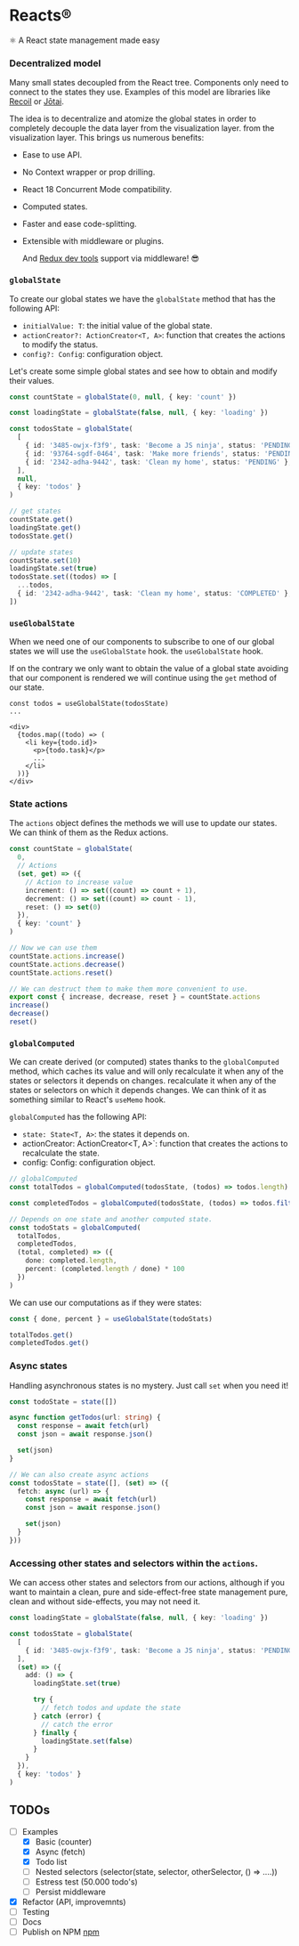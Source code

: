 # Reacts®

⚛️ A React state management made easy

### Decentralized model

Many small states decoupled from the React tree. Components only need to connect to the states they use.
Examples of this model are libraries like [Recoil](https://recoiljs.org/) or [Jōtai](https://github.com/pmndrs/jotai/).

The idea is to decentralize and atomize the global states in order to completely decouple the data layer from the visualization layer.
from the visualization layer. This brings us numerous benefits:

- Ease to use API.
- No Context wrapper or prop drilling.
- React 18 Concurrent Mode compatibility.
- Computed states.
- Faster and ease code-splitting.
- Extensible with middleware or plugins.

  And [Redux dev tools](https://github.com/reduxjs/redux-devtools) support via middleware! 😎

### `globalState`

To create our global states we have the `globalState` method that has the following API:

- `initialValue: T`: the initial value of the global state.
- `actionCreator?: ActionCreator<T, A>`: function that creates the actions to modify the status.
- `config?: Config`: configuration object.

Let's create some simple global states and see how to obtain and modify their values.

```ts
const countState = globalState(0, null, { key: 'count' })

const loadingState = globalState(false, null, { key: 'loading' })

const todosState = globalState(
  [
    { id: '3485-owjx-f3f9', task: 'Become a JS ninja', status: 'PENDING' },
    { id: '93764-sgdf-0464', task: 'Make more friends', status: 'PENDING' },
    { id: '2342-adha-9442', task: 'Clean my home', status: 'PENDING' },
  ],
  null,
  { key: 'todos' }
)

// get states
countState.get()
loadingState.get()
todosState.get()

// update states
countState.set(10)
loadingState.set(true)
todosState.set((todos) => [
  ...todos,
  { id: '2342-adha-9442', task: 'Clean my home', status: 'COMPLETED' },
])
```


### `useGlobalState`

When we need one of our components to subscribe to one of our global states we will use the `useGlobalState` hook.
the `useGlobalState` hook.

If on the contrary we only want to obtain the value of a global state avoiding that our component is rendered
we will continue using the `get` method of our state.

```tsx
const todos = useGlobalState(todosState)
...

<div>
  {todos.map((todo) => (
    <li key={todo.id}>
      <p>{todo.task}</p>
      ...
    </li>
  ))}
</div>
```

### State actions

The `actions` object defines the methods we will use to update our states. We can think of them as
the Redux actions.

```ts
const countState = globalState(
  0,
  // Actions
  (set, get) => ({
    // Action to increase value
    increment: () => set((count) => count + 1),
    decrement: () => set((count) => count - 1),
    reset: () => set(0)
  }),
  { key: 'count' }
)

// Now we can use them
countState.actions.increase()
countState.actions.decrease()
countState.actions.reset()

// We can destruct them to make them more convenient to use.
export const { increase, decrease, reset } = countState.actions
increase()
decrease()
reset()
```

### `globalComputed`

We can create derived (or computed) states thanks to the `globalComputed` method, which caches its value and will only recalculate it when any of the states or selectors it depends on changes. 
recalculate it when any of the states or selectors on which it depends changes. We can think of it as
something similar to React's `useMemo` hook.

`globalComputed` has the following API:

- `state: State<T, A>`: the states it depends on.
- actionCreator: ActionCreator<T, A>`: function that creates the actions to recalculate the state.
- config: Config: configuration object.
  

```ts
// globalComputed
const totalTodos = globalComputed(todosState, (todos) => todos.length)

const completedTodos = globalComputed(todosState, (todos) => todos.filter(todo => todo.completed))

// Depends on one state and another computed state.
const todoStats = globalComputed(
  totalTodos,
  completedTodos,
  (total, completed) => ({
    done: completed.length,
    percent: (completed.length / done) * 100
  })
)
```

We can use our computations as if they were states:

```ts
const { done, percent } = useGlobalState(todoStats)

totalTodos.get()
completedTodos.get()
```

### Async states

Handling asynchronous states is no mystery. Just call `set` when you need it!

```ts
const todoState = state([])

async function getTodos(url: string) {
  const response = await fetch(url)
  const json = await response.json()

  set(json)
}

// We can also create async actions
const todosState = state([], (set) => ({
  fetch: async (url) => {
    const response = await fetch(url)
    const json = await response.json()

    set(json)
  }
}))
```

### Accessing other states and selectors within the `actions`.

We can access other states and selectors from our actions, although if you want to maintain a clean, pure and side-effect-free state management
pure, clean and without side-effects, you may not need it.

```ts
const loadingState = globalState(false, null, { key: 'loading' })

const todosState = globalState(
  [
    { id: '3485-owjx-f3f9', task: 'Become a JS ninja', status: 'PENDING' },
  ],
  (set) => ({
    add: () => {
      loadingState.set(true)

      try {
        // fetch todos and update the state
      } catch (error) {
        // catch the error
      } finally {
        loadingState.set(false)
      }
    }
  }),
  { key: 'todos' }
)
``` 


## TODOs

- [ ] Examples
  - [x] Basic (counter)
  - [x] Async (fetch)
  - [x] Todo list
  - [ ] Nested selectors (selector(state, selector, otherSelector, () => ....))
  - [ ] Estress test (50.000 todo's)
  - [ ] Persist middleware
- [x] Refactor (API, improvemnts)
- [ ] Testing
- [ ] Docs
- [ ] Publish on NPM [npm](www.npmjs.com)